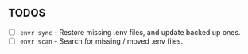 ## TODOS

- [ ] `envr sync` - Restore missing .env files, and update backed up ones.
- [ ] `envr scan` - Search for missing / moved .env files.
